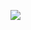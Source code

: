 ![](https://github-readme-stats.vercel.app/api?username=MeyCorentin&show_icons=true&theme=transparent)
